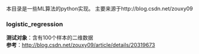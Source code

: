 本目录是一些ML算法的python实现。
主要来源于http://blog.csdn.net/zouxy09

### logistic_regression
**测试对象**：含有100个样本的二维数据      
**参考**：http://blog.csdn.net/zouxy09/article/details/20319673